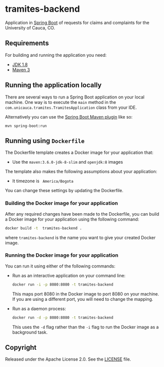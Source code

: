 
# tramites-backend

Application in [Spring Boot](http://projects.spring.io/spring-boot/) of requests for claims and complaints for the University of Cauca, CO.

## Requirements

For building and running the application you need:

- [JDK 1.8](http://www.oracle.com/technetwork/java/javase/downloads/jdk8-downloads-2133151.html)
- [Maven 3](https://maven.apache.org)

## Running the application locally

There are several ways to run a Spring Boot application on your local machine. One way is to execute the `main` method in the `com.unicauca.tramites.TramitesApplication` class from your IDE.

Alternatively you can use the [Spring Boot Maven plugin](https://docs.spring.io/spring-boot/docs/current/reference/html/build-tool-plugins-maven-plugin.html) like so:

```shell
mvn spring-boot:run
```

## Running using `Dockerfile`

The Dockerfile template creates a Docker image for your application that:

* Use the `maven:3.6.0-jdk-8-slim` and `openjdk:8` images

The template also makes the following assumptions about your application:

* It timezone is ` America/Bogota`

You can change these settings by updating the Dockerfile.

### Building the Docker image for your application

After any required changes have been made to the Dockerfile, you can build a Docker image for your application using the following command:

```sh
docker build -t  tramites-backend .
```
where `tramites-backend` is the name you want to give your created Docker image.

### Running the Docker image for your application
You can run it using either of the following commands:

* Run as an interactive application on your command line:
  ```sh
  docker run -i -p 8080:8080 -t tramites-backend
  ```
  This maps port 8080 in the Docker image to port 8080 on your machine. If you are using a different port, you will need to change the mapping.

* Run as a daemon process:
  ```sh
  docker run -d -p 8080:8080 -t tramites-backend
  ```
  This uses the `-d` flag rather than the `-i` flag to run the Docker image as a background task.

## Copyright

Released under the Apache License 2.0. See the [LICENSE](https://github.com/alirocorrea/tramites-backend/blob/main/LICENSE) file.
